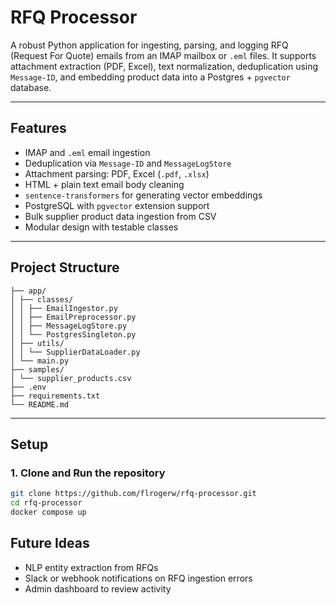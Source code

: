 # RFQ Processor

A robust Python application for ingesting, parsing, and logging RFQ (Request For Quote) emails from an IMAP mailbox or `.eml` files. It supports attachment extraction (PDF, Excel), text normalization, deduplication using `Message-ID`, and embedding product data into a Postgres + `pgvector` database.

---

## Features

-  IMAP and `.eml` email ingestion
-  Deduplication via `Message-ID` and `MessageLogStore`
-  Attachment parsing: PDF, Excel (`.pdf`, `.xlsx`)
-  HTML + plain text email body cleaning
-  `sentence-transformers` for generating vector embeddings
-  PostgreSQL with `pgvector` extension support
-  Bulk supplier product data ingestion from CSV
-  Modular design with testable classes

---

## Project Structure
```
├── app/
│ ├── classes/
│ │ ├── EmailIngestor.py
│ │ ├── EmailPreprocessor.py
│ │ ├── MessageLogStore.py
│ │ └── PostgresSingleton.py
│ ├── utils/
│ │ └── SupplierDataLoader.py
│ └── main.py
├── samples/
│ └── supplier_products.csv
├── .env
├── requirements.txt
└── README.md
```

---

## Setup

### 1. Clone and Run the repository

```bash
git clone https://github.com/flrogerw/rfq-processor.git
cd rfq-processor
docker compose up
```
## Future Ideas
- NLP entity extraction from RFQs
- Slack or webhook notifications on RFQ ingestion errors
- Admin dashboard to review activity

